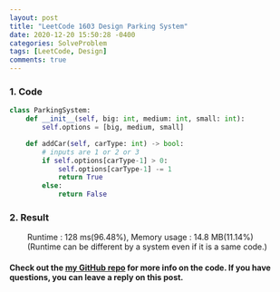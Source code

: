 ```yaml
---
layout: post
title: "LeetCode 1603 Design Parking System"
date: 2020-12-20 15:50:28 -0400
categories: SolveProblem
tags: [LeetCode, Design]
comments: true
---
```


### 1. Code
```python
class ParkingSystem:
    def __init__(self, big: int, medium: int, small: int):
        self.options = [big, medium, small]

    def addCar(self, carType: int) -> bool:
        # inputs are 1 or 2 or 3
        if self.options[carType-1] > 0:
            self.options[carType-1] -= 1
            return True
        else:
            return False
```

### 2. Result
&nbsp;&nbsp;&nbsp;&nbsp;&nbsp;&nbsp;&nbsp;&nbsp;Runtime : 128 ms(96.48%), Memory usage : 14.8 MB(11.14%)  
&nbsp;&nbsp;&nbsp;&nbsp;&nbsp;&nbsp;&nbsp;&nbsp;(Runtime can be different by a system even if it is a same code.)

#### Check out the [my GitHub repo][hyuk-gh] for more info on the code. If you have questions, you can leave a reply on this post.
[hyuk-gh]: https://github.com/dlgur1994/StudyAlgorithms
